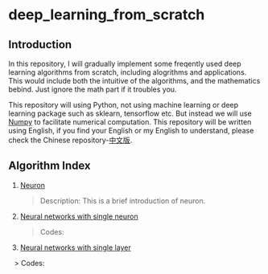 # deep_learning_from_scratch

## Introduction

In this repository, I will gradually implement some freqently used deep learning algorithms from scratch, including alogrithms and applications. This would include both the intuitive of the algorithms, and the mathematics bebind. Just ignore the math part if it troubles you. 

This repository will using Python, not using machine learning or deep learning package such as sklearn, tensorflow etc. But instead we will use [Numpy](http://www.numpy.org/) to facilitate numerical computation. This repository will be written using English, if you find your English or my English to understand, please check the Chinese repository-[中文版](https://github.com/chenxingwei/deep_learning_from_scrach_Chinese/tree/master).

## Algorithm Index

1. [Neuron](https://github.com/chenxingwei/deep_learning_from_scratch/blob/master/algorithm/1.neurons.md)

    > Description: This is a brief introduction of neuron.

2. [Neural networks with single neuron](https://github.com/chenxingwei/deep_learning_from_scratch/blob/master/algorithm/2.singleNeuron.md)

    > Codes:

3. [Neural networks with single layer](https://github.com/chenxingwei/deep_learning_from_scratch/blob/master/algorithm/3.singleLayer.md)

    > Codes:

